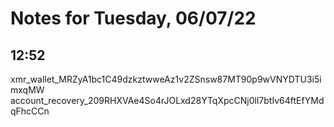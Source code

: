 # Notes for Tuesday, 06/07/22

## 12:52

xmr_wallet_MRZyA1bc1C49dzkztwweAz1v2ZSnsw87MT90p9wVNYDTU3i5imxqMW
account_recovery_209RHXVAe4So4rJOLxd28YTqXpcCNj0ll7btIv64ftEfYMdqFhcCCn
